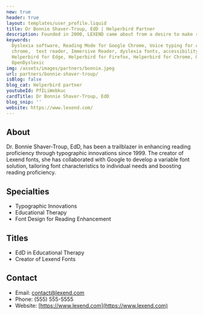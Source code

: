 ```yaml
---
new: true
header: true
layout: templates/user_profile.liquid
title: Dr Bonnie Shaver-Troup, EdD | Helperbird Partner
description: Founded in 2000, LEXEND came about from a desire to make reading easier for everyone. As an Educational Therapist, Bonnie Shaver-Troup, EdD, observed that reading issues masked the individual’s true capability and intelligence. 
keywords:
  Dyslexia software, Reading Mode for Google Chrome, Voice typing for chrome, Text to speech for
  chrome,  text reader, Immersive Reader, dyslexia fonts, accessibility software, dyslexia software,
  Helperbird for Edge, Helperbird for Firefox, Helperbird for Chrome, Opendyslexic for Chrome,
  OpenDyslexic
img: /assets/images/partners/bonnie.jpeg
url: partners/bonnie-shaver-troup/
isBlog: false
blog_cat: Helperbird partner
youtubeId: PfILiWebkuc
cardTitle: Dr Bonnie Shaver-Troup, EdD
blog_snip: ''
website: https://www.lexend.com/
---
```




## About
Dr. Bonnie Shaver-Troup, EdD, has been a trailblazer in enhancing reading proficiency through typographic innovations since 1999. The creator of Lexend fonts, she has collaborated with Google to develop a variable font solution, tailoring font characteristics to individual needs and boosting reading proficiency.

## Specialties
- Typographic Innovations
- Educational Therapy
- Font Design for Reading Enhancement

## Titles
- EdD in Educational Therapy
- Creator of Lexend Fonts

## Contact
- Email: contact@lexend.com
- Phone: (555) 555-5555
- Website: [https://www.lexend.com](https://www.lexend.com)

